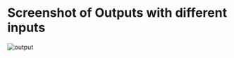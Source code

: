 # Screenshot of Outputs with different inputs
![output](https://user-images.githubusercontent.com/105305947/174469274-e0cc45b8-2e20-4606-bbd1-a75f86668ea0.jpg)
